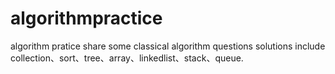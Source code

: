 # algorithmpractice

algorithm pratice
share some classical algorithm questions solutions include collection、sort、tree、array、linkedlist、stack、queue.

